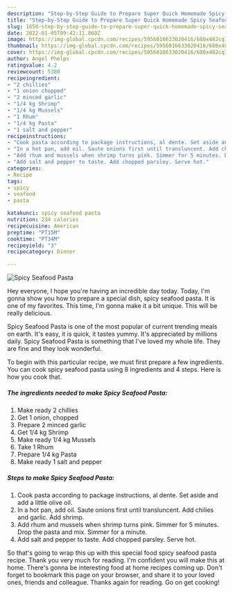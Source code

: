 ```yaml
---
description: "Step-by-Step Guide to Prepare Super Quick Homemade Spicy Seafood Pasta"
title: "Step-by-Step Guide to Prepare Super Quick Homemade Spicy Seafood Pasta"
slug: 1650-step-by-step-guide-to-prepare-super-quick-homemade-spicy-seafood-pasta
date: 2022-01-05T09:42:11.860Z
image: https://img-global.cpcdn.com/recipes/5956016633020416/680x482cq70/spicy-seafood-pasta-recipe-main-photo.jpg
thumbnail: https://img-global.cpcdn.com/recipes/5956016633020416/680x482cq70/spicy-seafood-pasta-recipe-main-photo.jpg
cover: https://img-global.cpcdn.com/recipes/5956016633020416/680x482cq70/spicy-seafood-pasta-recipe-main-photo.jpg
author: Angel Phelps
ratingvalue: 4.2
reviewcount: 5380
recipeingredient:
- "2 chillies"
- "1 onion chopped"
- "2 minced garlic"
- "1/4 kg Shrimp"
- "1/4 kg Mussels"
- "1 Rhum"
- "1/4 kg Pasta"
- "1 salt and pepper"
recipeinstructions:
- "Cook pasta according to package instructions, al dente. Set aside and add a little olive oil."
- "In a hot pan, add oil. Saute onions first until transluncent. Add chilies and garlic. Add shrimp."
- "Add rhum and mussels when shrimp turns pink. Simmer for 5 minutes. Drop the pasta and mix. Simmer for a minute."
- "Add salt and pepper to taste. Add chopped parsley. Serve hot."
categories:
- Recipe
tags:
- spicy
- seafood
- pasta

katakunci: spicy seafood pasta 
nutrition: 234 calories
recipecuisine: American
preptime: "PT15M"
cooktime: "PT34M"
recipeyield: "3"
recipecategory: Dinner

---
```



![Spicy Seafood Pasta](https://img-global.cpcdn.com/recipes/5956016633020416/680x482cq70/spicy-seafood-pasta-recipe-main-photo.jpg)

Hey everyone, I hope you're having an incredible day today. Today, I'm gonna show you how to prepare a special dish, spicy seafood pasta. It is one of my favorites. This time, I'm gonna make it a bit unique. This will be really delicious.

Spicy Seafood Pasta is one of the most popular of current trending meals on earth. It's easy, it is quick, it tastes yummy. It's appreciated by millions daily. Spicy Seafood Pasta is something that I've loved my whole life. They are fine and they look wonderful.




To begin with this particular recipe, we must first prepare a few ingredients. You can cook spicy seafood pasta using 8 ingredients and 4 steps. Here is how you cook that.

<!--inarticleads1-->

##### The ingredients needed to make Spicy Seafood Pasta:

1. Make ready 2 chillies
1. Get 1 onion, chopped
1. Prepare 2 minced garlic
1. Get 1/4 kg Shrimp
1. Make ready 1/4 kg Mussels
1. Take 1 Rhum
1. Prepare 1/4 kg Pasta
1. Make ready 1 salt and pepper




<!--inarticleads2-->

##### Steps to make Spicy Seafood Pasta:

1. Cook pasta according to package instructions, al dente. Set aside and add a little olive oil.
1. In a hot pan, add oil. Saute onions first until transluncent. Add chilies and garlic. Add shrimp.
1. Add rhum and mussels when shrimp turns pink. Simmer for 5 minutes. Drop the pasta and mix. Simmer for a minute.
1. Add salt and pepper to taste. Add chopped parsley. Serve hot.




So that's going to wrap this up with this special food spicy seafood pasta recipe. Thank you very much for reading. I'm confident you will make this at home. There's gonna be interesting food at home recipes coming up. Don't forget to bookmark this page on your browser, and share it to your loved ones, friends and colleague. Thanks again for reading. Go on get cooking!
